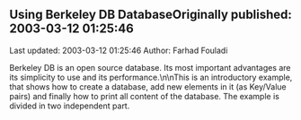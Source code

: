 ## Using Berkeley DB DatabaseOriginally published: 2003-03-12 01:25:46 
Last updated: 2003-03-12 01:25:46 
Author: Farhad Fouladi 
 
Berkeley DB is an open source database. Its most important advantages are its simplicity to use and its performance.\n\nThis is an introductory example, that shows how to create a database, add new elements in it (as Key/Value pairs) and finally how to print all content of the database. The example is divided in two independent part.